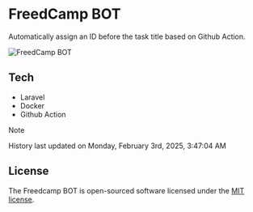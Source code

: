 # FreedCamp BOT

Automatically assign an ID before the task title based on Github Action.

![FreedCamp BOT](https://repository-images.githubusercontent.com/737932867/7d34798b-2680-471c-b089-a78a718d3d6a)

## Tech

- Laravel
- Docker
- Github Action

> [!NOTE]  
> History last updated on Monday, February 3rd, 2025, 3:47:04 AM

## License

The Freedcamp BOT is open-sourced software licensed under the [MIT license](https://opensource.org/licenses/MIT).
